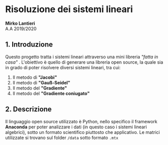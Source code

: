 # Risoluzione dei sistemi lineari

<p>
<b> Mirko Lantieri</b><br>
A.A 2019/2020 
</p>

## 1. Introduzione
Questo progetto tratta i sistemi lineari attraverso una mini libreria  *"fatta in casa"* . L'obiettivo è quello di generare una libreria  open source, la quale sia in grado di  poter risolvere diversi sistemi lineari, tra cui:

1. Il metodo di __"Jacobi"__ 
2. Il metodo di __"Gauß-Seidel"__
3. Il metodo del __"Gradiente"__
4. Il metodo del __"Gradiente coniugato"__

## 2. Descrizione

Il linguaggio open source utilizzato è Python, nello specifico il framework __Anaconda__ per poter analizzare i dati (in questo caso i sistemi lineari algebrici), sotto un formato scientifico piuttosto che applicativo. Le matrici utilizzate si trovano sul folder `/data` sotto formato `.mtx`
